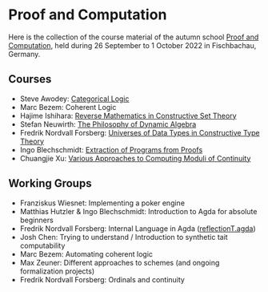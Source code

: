# Proof and Computation
Here is the collection of the course material of the autumn school [Proof and Computation](http://www.mathematik.uni-muenchen.de/~schwicht/pc22.php), held during 26 September to 1 October 2022 in Fischbachau, Germany.

## Courses
- Steve Awodey: [Categorical Logic](https://awodey.github.io/fischbachau/)
- Marc Bezem: Coherent Logic
- Hajime Ishihara: [Reverse Mathematics in Constructive Set Theory](ishihara)
- Stefan Neuwirth: [The Philosophy of Dynamic Algebra](http://neuwirth.perso.math.cnrs.fr/pc22/)
- Fredrik Nordvall Forsberg: [Universes of Data Types in Constructive Type Theory](http://fredriknf.com/pc22/)
- Ingo Blechschmidt: [Extraction of Programs from Proofs](https://www.speicherleck.de/iblech/stuff/slides-fischbachau2022.pdf)
- Chuangjie Xu: [Various Approaches to Computing Moduli of Continuity](xu/continuity.pdf)

## Working Groups
- Franziskus Wiesnet: Implementing a poker engine
- Matthias Hutzler & Ingo Blechschmidt: Introduction to Agda for absolute beginners
- Fredrik Nordvall Forsberg: Internal Language in Agda ([reflectionT.agda](wg-internal-Agda/reflectionT.agda))
- Josh Chen: Trying to understand / Introduction to synthetic tait computability
- Marc Bezem: Automating coherent logic
- Max Zeuner: Different approaches to schemes (and ongoing formalization projects)
- Fredrik Nordvall Forsberg: Ordinals and continuity
